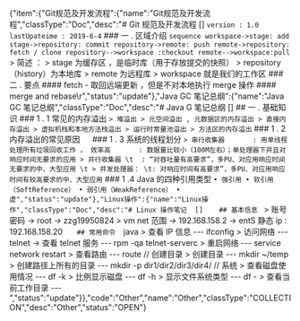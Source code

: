 {"item":{"Git规范及开发流程":{"name":"Git规范及开发流程","classType":"Doc","desc":"# Git 规范及开发流程  []    ``` version : 1.0 lastUpateime : 2019-6-4 ```    ### 一  .   区域介绍  ```sequence workspace->stage: add stage->repository: commit repository->remote: push remote->repository: fetch / clone repository-->workspace :checkout remote-->workspace:pull ```    > 简述 ：  > stage 为缓存区 ，是临时库（用于存放提交的快照）  > repository （history）为本地库  > remote 为远程库  > workspace 就是我们的工作区     ### 二  .  要点  #### fetch  - 取回远端更新 ，但是不对本地执行 merge 操作    #### merge and rebase\r","status":"update"},"Java GC 笔记总纲":{"name":"Java GC 笔记总纲","classType":"Doc","desc":"# Java G 笔记总纲    []    ## 一  . 基础知识  ### 1 . 1 常见的内存溢出  ``` > 堆溢出 > 元空间溢出 , 元数据区的内存溢出 > 直接内存溢出 > 虚拟机栈和本地方法栈溢出 > 运行时常量池溢出 > 方法区的内存溢出 ```  ### 1 . 2 内存溢出的常见原因  ```  ```  ### 1 . 3 系统的线程划分  ``` > 串行收集器       : 用单线程处理所有垃圾回收工作 ， 效率高       : 数据量比较小（100M左右）；单处理器下并且对响应时间无要求的应用 > 并行收集器 \t  : “对吞吐量有高要求”，多PU、对应用响应时间无要求的中、大型应用 \t > 并发处理器： \t: 对响应时间有高要求”，多PU、对应用响应时间有较高要求的中、大型应用 ```  ### 1 .4 Java 的四种引用类型  ``` • 强引用 • 软引用（SoftReference） • 弱引用（WeakReference） • 虚","status":"update"},"Linux操作":{"name":"Linux操作","classType":"Doc","desc":"# Linux 操作笔记  []    ## 基本信息  ``` > 账号密码   -> root  -> zzg19950824   > vm net 范围   -> 192.168.158.2  -> entS 静态 ip : 192.168.158.20 ```    ## 常用命令   ```java > 查看 IP 信息 --- ifconfig > 访问网络 --- telnet    -> 查看 telnet 服务 --- rpm -qa telnet-serverc > 重启网络 --- service network restart > 查看路由 --- route  // 创建目录 > 创建目录 --- mkdir ~/temp > 创建路径上所有的目录 --- mkdir -p dir1/dir2/dir3/dir4/  // 系统 > 查看磁盘使用情况 --- df -k > 比例显示磁盘 --- df -h > 显示文件系统类型 --- df - > 查看当前工作目录 ---","status":"update"}},"code":"Other","name":"Other","classType":"COLLECTION","desc":"Other","status":"OPEN"}